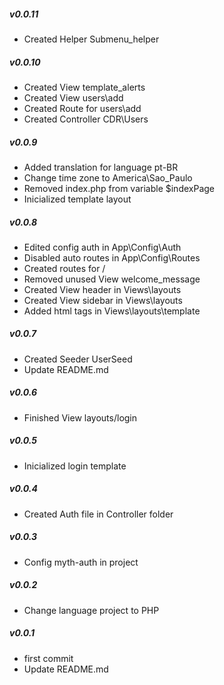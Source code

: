 ##### v0.0.11
- Created Helper Submenu_helper
##### v0.0.10
- Created View template\_alerts
- Created View users\add
- Created Route for users\add
- Created Controller CDR\Users
##### v0.0.9
- Added translation for language pt-BR
- Change time zone to America\Sao_Paulo
- Removed index.php from variable $indexPage
- Inicialized template layout 
##### v0.0.8
- Edited config auth in App\Config\Auth
- Disabled auto routes in App\Config\Routes
- Created routes for /
- Removed unused View welcome_message
- Created View header in Views\layouts
- Created View sidebar in Views\layouts
- Added html tags in Views\layouts\template
##### v0.0.7
- Created Seeder UserSeed
- Update README.md
##### v0.0.6
- Finished View layouts/login
##### v0.0.5
- Inicialized login template
##### v0.0.4
- Created Auth file in Controller folder
##### v0.0.3
- Config myth-auth in project
##### v0.0.2
- Change language project to PHP
##### v0.0.1
- first commit
- Update README.md